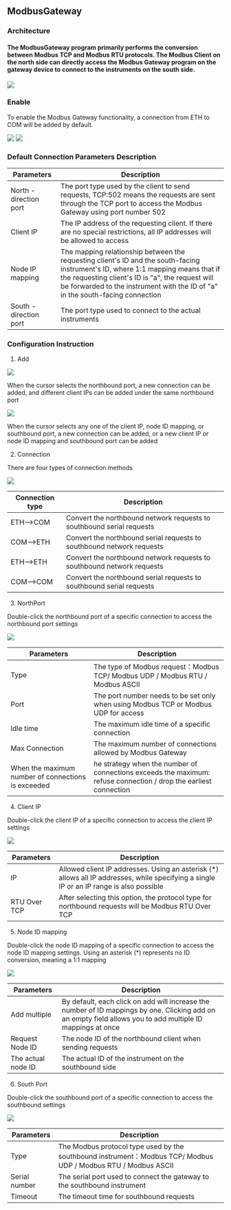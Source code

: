 
## ModbusGateway

### Architecture

#### The ModbusGateway program primarily performs the conversion between Modbus TCP and Modbus RTU protocols. The Modbus Client on the north side can directly access the Modbus Gateway program on the gateway device to connect to the instruments on the south side.

![](MG.png)
### Enable

To enable the Modbus Gateway functionality, a connection from ETH to COM will be added by default.

![](MG_Enable1.png)
![](MG_Enable2.png)

### Default Connection Parameters Description


|  Parameters   | Description                                                                  |
|  --------------  | ------------------------------------------------------------------------  |
| North -direction port  | The port type used by the client to send requests, TCP:502 means the requests are sent through the TCP port to access the Modbus Gateway using port number 502 |
| Client IP  | The IP address of the requesting client. If there are no special restrictions, all IP addresses will be allowed to access |
| Node IP mapping  | The mapping relationship between the requesting client's ID and the south-facing instrument's ID, where 1:1 mapping means that if the requesting client's ID is "a", the request will be forwarded to the instrument with the ID of "a" in the south-facing connection |
| South -direction port  | The port type used to connect to the actual instruments |


### Configuration Instruction

1. Add

![](MG_Add01.png)

When the cursor selects the northbound port, a new connection can be added, and different client IPs can be added under the same northbound port

![](MG_Add02.png)

When the cursor selects any one of the client IP, node ID mapping, or southbound port, a new connection can be added, or a new client IP or node ID mapping and southbound port can be added


2. Connection

There are four types of connection methods

![](MG_Connection.png)

|  Connection type   |  Description                                                         |
|  ------------  | --------------------------------------------------------------------------  |
| ETH-->COM  | Convert the northbound network requests to southbound serial requests |
| COM-->ETH  | Convert the northbound serial requests to southbound network requests |
| ETH-->ETH  | Convert the northbound network requests to southbound network requests |
| COM-->COM  | Convert the northbound serial requests to southbound serial requests |

3. NorthPort

Double-click the northbound port of a specific connection to access the northbound port settings

![](MG_NorthPort.png)

|  Parameters          |  Description                                                        |
|  -------------------  | ------------------------------------------------------------------  |
| Type  | The type of Modbus request：Modbus TCP/ Modbus UDP / Modbus RTU / Modbus ASCII |
| Port  | The port number needs to be set only when using Modbus TCP or Modbus UDP for access |
| Idle time  | The maximum idle time of a specific connection |
| Max Connection  | The maximum number of connections allowed by Modbus Gateway |
| When the maximum number of connections is exceeded  | he strategy when the number of connections exceeds the maximum: refuse connection / drop the earliest connection |

4. Client IP

Double-click the client IP of a specific connection to access the client IP settings

![](MG_ClientIP.png)

|  Parameters        |  Description                                                            |
|  ---------------------  | --------------------------------------------------------------------  |
| IP  | Allowed client IP addresses. Using an asterisk (*) allows all IP addresses, while specifying a single IP or an IP range is also possible                      |
| RTU Over TCP | After selecting this option, the protocol type for northbound requests will be Modbus RTU Over TCP                                        |

5. Node ID mapping

Double-click the node ID mapping of a specific connection to access the node ID mapping settings. Using an asterisk (*) represents no ID conversion, meaning a 1:1 mapping

![](MG_IDMapping.png)

|  Parameters      |  Description                                                              |
|  ----------------------  | -----------------------------------------------------------------  |
| Add multiple  | By default, each click on add will increase the number of ID mappings by one. Clicking add on an empty field allows you to add multiple ID mappings at once               |
| Request Node ID | The node ID of the northbound client when sending requests |
| The actual node ID | The actual ID of the instrument on the southbound side |

6. South Port

Double-click the southbound port of a specific connection to access the southbound settings

![](MG_SouthPort.png)

|  Parameters      |  Description                                                               |
|  ----------------  | ----------------------------------------------------------------------  |
| Type  | The Modbus protocol type used by the southbound instrument：Modbus TCP/ Modbus UDP / Modbus RTU / Modbus ASCII                                                  |
| Serial number  | The serial port used to connect the gateway to the southbound instrument|
| Timeout  | The timeout time for southbound requests                               |



